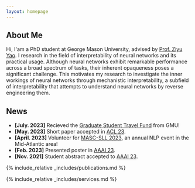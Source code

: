 ```yaml
---
layout: homepage
---
```


## About Me
Hi, I'am a PhD student at George Mason University, advised by [Prof. Ziyu Yao](https://ziyuyao.org/). I research in the field of interpretability of neural networks and its practical usage. Although neural networks exhibit remarkable performance across a broad spectrum of tasks, their inherent opaqueness poses a significant challenge.  This motivates my research to investigate the inner workings of neural networks through mechanistic interpretability, a subfield of interpretability that attempts to understand neural networks by reverse engineering them. 


## News

- **[July. 2023]** Recieved the [Graduate Student Travel Fund](https://graduate.gmu.edu/financial-support/conference-travel-funding) from GMU!
- **[May. 2023]** Short paper accepted in [ACL 23](https://2023.aclweb.org/).
- **[April. 2023]** Volunteer for [MASC-SLL 2023](https://www.mascsll.org/), an annual NLP event in the Mid-Atlantic area!
- **[Feb. 2023]** Presented poster in [AAAI 23](https://aaai-23.aaai.org/).
- **[Nov. 2021]**  Student abstract accepted to [AAAI 23](https://aaai-23.aaai.org/).

{% include_relative _includes/publications.md %}

{% include_relative _includes/services.md %}
